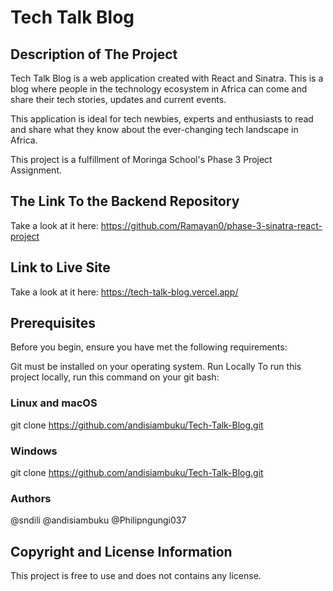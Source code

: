# Tech Talk Blog

## Description of The Project

Tech Talk Blog is a web application created with React and Sinatra. This is a blog where people in the technology ecosystem in Africa
can come and share their tech stories, updates and current events.

This application is ideal for tech newbies, experts and enthusiasts to read and share what they know about the ever-changing tech landscape in Africa.

This project is a fulfillment of Moringa School's Phase 3 Project Assignment.

## The Link To the Backend Repository

Take a look at it here: https://github.com/Ramayan0/phase-3-sinatra-react-project

## Link to Live Site

Take a look at it here: <https://tech-talk-blog.vercel.app/>

## Prerequisites

Before you begin, ensure you have met the following requirements:

Git must be installed on your operating system.
Run Locally
To run this project locally, run this command on your git bash:

### Linux and macOS

git clone <https://github.com/andisiambuku/Tech-Talk-Blog.git>

### Windows

git clone <https://github.com/andisiambuku/Tech-Talk-Blog.git>

### Authors

@sndili
@andisiambuku
@Philipngungi037

## Copyright and License Information
This project is free to use and does not contains any license.
